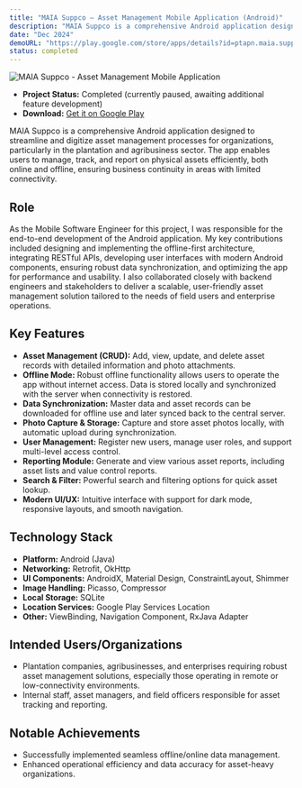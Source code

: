 ```yaml
---
title: "MAIA Suppco – Asset Management Mobile Application (Android)"
description: "MAIA Suppco is a comprehensive Android application designed to streamline and digitize asset management processes for organizations, particularly in the plantation and agribusiness sector. The app enables users to manage, track, and report on physical assets efficiently, both online and offline, ensuring business continuity in areas with limited connectivity."
date: "Dec 2024"
demoURL: "https://play.google.com/store/apps/details?id=ptapn.maia.suppco&hl=en_IN"
status: completed
---
```


![MAIA Suppco - Asset Management Mobile Application](/maia-ptpn.png)

- **Project Status:** Completed (currently paused, awaiting additional feature development)
- **Download:** [Get it on Google Play](https://play.google.com/store/apps/details?id=ptapn.maia.suppco&hl=en_IN)

MAIA Suppco is a comprehensive Android application designed to streamline and digitize asset management processes for organizations, particularly in the plantation and agribusiness sector. The app enables users to manage, track, and report on physical assets efficiently, both online and offline, ensuring business continuity in areas with limited connectivity.

## Role
As the Mobile Software Engineer for this project, I was responsible for the end-to-end development of the Android application. My key contributions included designing and implementing the offline-first architecture, integrating RESTful APIs, developing user interfaces with modern Android components, ensuring robust data synchronization, and optimizing the app for performance and usability. I also collaborated closely with backend engineers and stakeholders to deliver a scalable, user-friendly asset management solution tailored to the needs of field users and enterprise operations.

## Key Features
- **Asset Management (CRUD):** Add, view, update, and delete asset records with detailed information and photo attachments.
- **Offline Mode:** Robust offline functionality allows users to operate the app without internet access. Data is stored locally and synchronized with the server when connectivity is restored.
- **Data Synchronization:** Master data and asset records can be downloaded for offline use and later synced back to the central server.
- **Photo Capture & Storage:** Capture and store asset photos locally, with automatic upload during synchronization.
- **User Management:** Register new users, manage user roles, and support multi-level access control.
- **Reporting Module:** Generate and view various asset reports, including asset lists and value control reports.
- **Search & Filter:** Powerful search and filtering options for quick asset lookup.
- **Modern UI/UX:** Intuitive interface with support for dark mode, responsive layouts, and smooth navigation.

## Technology Stack
- **Platform:** Android (Java)
- **Networking:** Retrofit, OkHttp
- **UI Components:** AndroidX, Material Design, ConstraintLayout, Shimmer
- **Image Handling:** Picasso, Compressor
- **Local Storage:** SQLite
- **Location Services:** Google Play Services Location
- **Other:** ViewBinding, Navigation Component, RxJava Adapter

## Intended Users/Organizations
- Plantation companies, agribusinesses, and enterprises requiring robust asset management solutions, especially those operating in remote or low-connectivity environments.
- Internal staff, asset managers, and field officers responsible for asset tracking and reporting.

## Notable Achievements
- Successfully implemented seamless offline/online data management.
- Enhanced operational efficiency and data accuracy for asset-heavy organizations.
